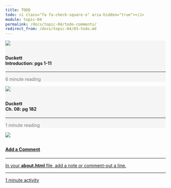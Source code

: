 ```yaml
---
title: TODO
todo: <i class="fa fa-check-square-o" aria-hidden="true"></i>
module: topic-04
permalink: /docs/topic-04/todo-comments/
redirect_from: /docs/topic-04/03-todo.md
---
```


<div class="row text-center">
    <div class="col-lg-4">
        <div class="bs-component">
          <div class="list-group">
              <div class="list-group-item" style="background-color: #F5F5F5">
                <img src="../img/hw-icon-duckett.svg" style="max-height: 100px; margin: auto; margin-bottom: 10px;" />
                  <h4 class="list-group-item-heading">Duckett<br />Introduction: pgs 1-11</h4>
                  <hr>
                  <p class="list-group-item-text" style="color: #777;"><i class="fa fa-clock-o" aria-hidden="true"></i> 6 minute reading</p>
              </div>
            </div>
        </div>
    </div>
    <div class="col-lg-4">
        <div class="bs-component">
          <div class="list-group">
              <div class="list-group-item" style="background-color: #F5F5F5">
                <img src="../img/hw-icon-duckett.svg" style="max-height: 100px; margin: auto; margin-bottom: 10px;" />
                  <h4 class="list-group-item-heading">Duckett<br />Ch. 08: pg 182</h4>
                  <hr>
                  <p class="list-group-item-text" style="color: #777;"><i class="fa fa-clock-o" aria-hidden="true"></i> 1 minute reading</p>
              </div>
            </div>
        </div>
    </div>
    <div class="col-lg-4">
        <div class="bs-component">
          <div class="list-group">
              <a href="{{ site.url }}/docs/topic-04/html-comments/" target="_blank" class="list-group-item">
                <img src="../img/hw-icon-edit-file.svg" style="max-height: 100px; margin: auto; margin-bottom: 10px;" />
                  <h4 class="list-group-item-heading">Add a Comment</h4>
                  <hr>
                  <p class="list-group-item-text">In your <b>about.html</b> file, add a note or comment-out a line.</p>
                  <hr>
                  <p class="list-group-item-text"><i class="fa fa-clock-o" aria-hidden="true"></i> 1 minute activity</p>
              </a>
            </div>
        </div>
    </div>
</div>

